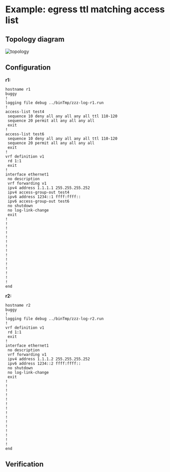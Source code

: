 # Example: egress ttl matching access list

## **Topology diagram**

![topology](/img/crypt-acl10.tst.png)

## **Configuration**

**r1:**
```
hostname r1
buggy
!
logging file debug ../binTmp/zzz-log-r1.run
!
access-list test4
 sequence 10 deny all any all any all ttl 110-120
 sequence 20 permit all any all any all
 exit
!
access-list test6
 sequence 10 deny all any all any all ttl 110-120
 sequence 20 permit all any all any all
 exit
!
vrf definition v1
 rd 1:1
 exit
!
interface ethernet1
 no description
 vrf forwarding v1
 ipv4 address 1.1.1.1 255.255.255.252
 ipv4 access-group-out test4
 ipv6 address 1234::1 ffff:ffff::
 ipv6 access-group-out test6
 no shutdown
 no log-link-change
 exit
!
!
!
!
!
!
!
!
!
!
!
!
!
!
!
end
```

**r2:**
```
hostname r2
buggy
!
logging file debug ../binTmp/zzz-log-r2.run
!
vrf definition v1
 rd 1:1
 exit
!
interface ethernet1
 no description
 vrf forwarding v1
 ipv4 address 1.1.1.2 255.255.255.252
 ipv6 address 1234::2 ffff:ffff::
 no shutdown
 no log-link-change
 exit
!
!
!
!
!
!
!
!
!
!
!
!
!
!
!
end
```

## **Verification**
